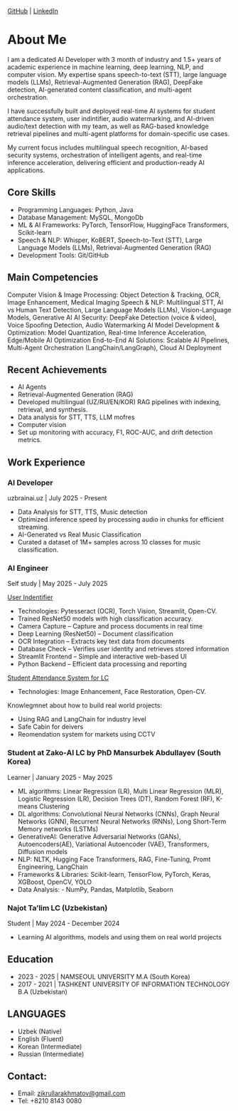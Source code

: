 
[GitHub](https://github.com/ZikrullaRaxmatov) | [LinkedIn](https://www.linkedin.com/in/zikrulla-rakhmatov-5aa470272/)

# About Me 
I am a dedicated AI Developer with 3 month of industry and 1.5+ years of academic experience in machine learning, deep learning, NLP, and computer vision. My expertise spans speech-to-text (STT), large language models (LLMs), Retrieval-Augmented Generation (RAG), DeepFake detection, AI-generated content classification, and multi-agent orchestration.

I have successfully built and deployed real-time AI systems for student attendance system, user indintifier, audio watermarking, and AI-driven audio/text detection with my team, as well as RAG-based knowledge retrieval pipelines and multi-agent platforms for domain-specific use cases.

My current focus includes multilingual speech recognition, AI-based security systems, orchestration of intelligent agents, and real-time inference acceleration, delivering efficient and production-ready AI applications.

## Core Skills

- Programming Languages: Python, Java
- Database Management: MySQL, MongoDb
- ML & AI Frameworks: PyTorch, TensorFlow, HuggingFace Transformers, Scikit-learn
- Speech & NLP: Whisper, KoBERT, Speech-to-Text (STT), Large Language Models (LLMs), Retrieval-Augmented Generation (RAG)
- Development Tools: Git/GitHub

## Main Competencies

Computer Vision & Image Processing: Object Detection & Tracking, OCR, Image Enhancement, Medical Imaging
Speech & NLP: Multilingual STT, AI vs Human Text Detection, Large Language Models (LLMs), Vision-Language Models, Generative AI
AI Security: DeepFake Detection (voice & video), Voice Spoofing Detection, Audio Watermarking
AI Model Development & Optimization: Model Quantization, Real-time Inference Acceleration, Edge/Mobile AI Optimization
End-to-End AI Solutions: Scalable AI Pipelines, Multi-Agent Orchestration (LangChain/LangGraph), Cloud AI Deployment

## Recent Achievements

- AI Agents
- Retrieval-Augmented Generation (RAG)
- Developed multilingual (UZ/RU/EN/KOR) RAG pipelines with indexing, retrieval, and synthesis.
- Data analysis for STT, TTS, LLM mofres
- Computer vision 
- Set up monitoring with accuracy, F1, ROC-AUC, and drift detection metrics.

## Work Experience
### AI Developer
uzbrainai.uz | July 2025 - Present

- Data Analysis for STT, TTS, Music detection
- Optimized inference speed by processing audio in chunks for efficient streaming.
- AI-Generated vs Real Music Classification
- Curated a dataset of 1M+ samples across 10 classes for music classification.

### AI Engineer
Self study | May 2025 - July 2025

[User Indentifier](https://github.com/ZikrullaRaxmatov/User_identifier)
- Technologies: Pytesseract (OCR), Torch Vision, Streamlit, Open-CV.
- Trained ResNet50 models with high classification accuracy.
- Camera Capture – Capture and process documents in real time
- Deep Learning (ResNet50) – Document classification
- OCR Integration – Extracts key text data from documents
- Database Check – Verifies user identity and retrieves stored information
- Streamlit Frontend – Simple and interactive web-based UI
- Python Backend – Efficient data processing and reporting

[Student Attendance System for LC](https://github.com/ZikrullaRaxmatov/Student_Attendance_System)
- Technologies: Image Enhancement, Face Restoration, Open-CV.

Knowlegmnet about how to build real world projects:
- Using RAG and LangChain for industry level
- Safe Cabin for deivers
- Reomendation system for markets using CCTV

### Student at Zako-AI LC by PhD Mansurbek Abdullayev (South Korea)
Learner | January 2025 - May 2025
- ML algorithms: Linear Regression (LR), Multi Linear Regression (MLR), Logistic Regression (LR), Decision Trees (DT), Random Forest (RF),  K-means Clustering
- DL algorithms: Convolutional Neural Networks (CNNs), Graph Neural Networks (GNN), Recurrent Neural Networks (RNNs),   Long Short-Term Memory networks (LSTMs)
- GenerativeAI:  Generative Adversarial Networks (GANs), Autoencoders(AE), Variational Autoencoder (VAE), Transformers, Diffusion models
- NLP: NLTK, Hugging Face Transformers, RAG, Fine-Tuning, Promt Engineering, LangChain
- Frameworks & Libraries: Scikit-learn, TensorFlow, PyTorch, Keras, XGBoost, OpenCV, YOLO
- Data Analysis: -  NumPy, Pandas, Matplotlib, Seaborn

### Najot Ta’lim LC (Uzbekistan)
Student | May 2024 - December 2024
- Learning AI algorithms, models and using them on real world projects

## Education
- 2023 - 2025 | NAMSEOUL UNIVERSITY M.A (South Korea)
- 2017 - 2021 | TASHKENT UNIVERSITY OF INFORMATION TECHNOLOGY B.A (Uzbekistan)

## LANGUAGES
- Uzbek (Native)
- English (Fluent)
- Korean (Intermediate)
- Russian (Intermediate)

## Contact:
- Email: zikrullarakhmatov@gmail.com
- Tel: +8210 8143 0080

